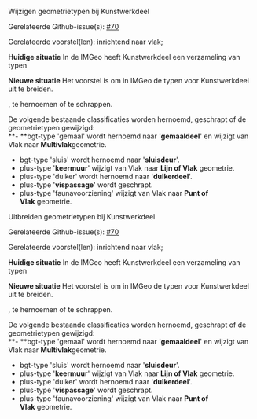 Wijzigen geometrietypen bij Kunstwerkdeel

Gerelateerde
Github-issue(s): [\#70](https://github.com/Geonovum/IMGeo2018/issues/70)

Gerelateerde voorstel(len): inrichtend naar vlak;

**Huidige situatie** In de IMGeo heeft Kunstwerkdeel een verzameling van typen

**Nieuwe situatie** Het voorstel is om in IMGeo de typen voor Kunstwerkdeel uit
te breiden.

, te hernoemen of te schrappen.

De volgende bestaande classificaties worden hernoemd, geschrapt of de
geometrietypen gewijzigd:  
**- **bgt-type 'gemaal' wordt hernoemd naar '**gemaaldeel**' en wijzigt van Vlak
naar **Multivlak**geometrie.  
- bgt-type 'sluis' wordt hernoemd naar '**sluisdeur**'.  
- plus-type '**keermuur**' wijzigt van Vlak naar **Lijn of Vlak** geometrie.  
- plus-type 'duiker' wordt hernoemd naar '**duikerdeel**'.   
- plus-type '**vispassage**' wordt geschrapt.  
- plus-type 'faunavoorziening' wijzigt van Vlak naar **Punt of Vlak** geometrie.

Uitbreiden geometrietypen bij Kunstwerkdeel

Gerelateerde
Github-issue(s): [\#70](https://github.com/Geonovum/IMGeo2018/issues/70)

Gerelateerde voorstel(len): inrichtend naar vlak;

**Huidige situatie** In de IMGeo heeft Kunstwerkdeel een verzameling van typen

**Nieuwe situatie** Het voorstel is om in IMGeo de typen voor Kunstwerkdeel uit
te breiden.

, te hernoemen of te schrappen.

De volgende bestaande classificaties worden hernoemd, geschrapt of de
geometrietypen gewijzigd:  
**- **bgt-type 'gemaal' wordt hernoemd naar '**gemaaldeel**' en wijzigt van Vlak
naar **Multivlak**geometrie.  
- bgt-type 'sluis' wordt hernoemd naar '**sluisdeur**'.  
- plus-type '**keermuur**' wijzigt van Vlak naar **Lijn of Vlak** geometrie.  
- plus-type 'duiker' wordt hernoemd naar '**duikerdeel**'.   
- plus-type '**vispassage**' wordt geschrapt.  
- plus-type 'faunavoorziening' wijzigt van Vlak naar **Punt of Vlak** geometrie.
